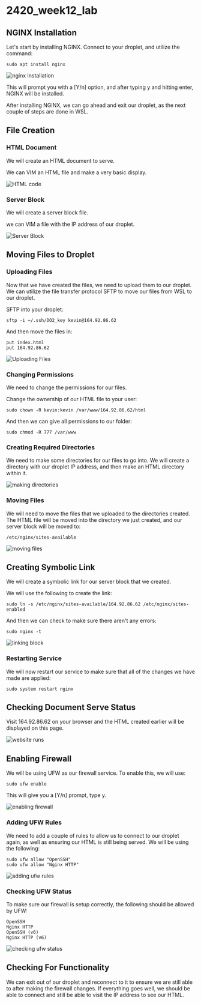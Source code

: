 # 2420_week12_lab

## NGINX Installation
Let's start by installing NGINX. Connect to your droplet, and utilize the command:
```
sudo apt install nginx
```

![nginx installation](https://user-images.githubusercontent.com/46077062/204196022-bc6de52f-cac2-4f4c-a995-df1d6d271686.PNG)

This will prompt you with a [Y/n] option, and after typing y and hitting enter, NGINX will be installed. 

After installing NGINX, we can go ahead and exit our droplet, as the next couple of steps are done in WSL.

## File Creation

### HTML Document

We will create an HTML document to serve.

We can VIM an HTML file and make a very basic display.

![HTML code](https://user-images.githubusercontent.com/46077062/204196870-89ae731a-98db-4a9b-a20a-e2f129ccf3cc.PNG)

### Server Block

We will create a server block file.

we can VIM a file with the IP address of our droplet.


![Server Block](https://user-images.githubusercontent.com/46077062/204197097-5c70246d-634b-463b-a19d-9aa2176ed8b3.PNG)


## Moving Files to Droplet


### Uploading Files

Now that we have created the files, we need to upload them to our droplet.
We can utilize the file transfer protocol SFTP to move our files from WSL to our droplet.

SFTP into your droplet:
```
sftp -i ~/.ssh/DO2_key kevin@164.92.86.62
```
And then move the files in:
```
put index.html
put 164.92.86.62
```

![Uploading Files](https://user-images.githubusercontent.com/46077062/204197392-8e49dec4-5f71-4439-9687-47cd8bc8f78d.PNG)

### Changing Permissions

We need to change the permissions for our files.

Change the ownership of our HTML file to your user:
```
sudo chown -R kevin:kevin /var/www/164.92.86.62/html
```
And then we can give all permissions to our folder:
```
sudo chmod -R 777 /var/www
```

### Creating Required Directories

We need to make some directories for our files to go into.
We will create a directory with our droplet IP address, and then make an HTML directory within it.

![making directories](https://user-images.githubusercontent.com/46077062/204197992-a8eae1a7-ad88-4962-a54f-b6ec645ea082.PNG)

### Moving Files

We will need to move the files that we uploaded to the directories created.
The HTML file will be moved into the directory we just created, and our server block will be moved to:
```
/etc/nginx/sites-available
```

![moving files](https://user-images.githubusercontent.com/46077062/204198348-3ee29859-179d-46e0-a9b0-c0a80a01565f.PNG)

## Creating Symbolic Link

We will create a symbolic link for our server block that we created.

We will use the following to create the link:
```
sudo ln -s /etc/nginx/sites-available/164.92.86.62 /etc/nginx/sites-enabled
```

And then we can check to make sure there aren't any errors:
```
sudo nginx -t
```

![linking block](https://user-images.githubusercontent.com/46077062/204198564-c3a0c73b-d0c5-4a50-9504-eba20fd59406.PNG)


### Restarting Service

We will now restart our service to make sure that all of the changes we have made are applied:
```
sudo system restart nginx
```

## Checking Document Serve Status

Visit 164.92.86.62 on your browser and the HTML created earlier will be displayed on this page.

![website runs](https://user-images.githubusercontent.com/46077062/204199025-4128a670-b898-4040-af29-c0ab655fed2e.PNG)


## Enabling Firewall

We will be using UFW as our firewall service. 
To enable this, we will use:
```
sudo ufw enable 
```
This will give you a [Y/n] prompt, type y.

![enabling firewall](https://user-images.githubusercontent.com/46077062/204199391-a2c7f5e7-7f0b-4b7b-9fb7-8c465349c33d.PNG)

### Adding UFW Rules

We need to add a couple of rules to allow us to connect to our droplet again, as well as ensuring our HTML is still being served.
We will be using the following:
```
sudo ufw allow "OpenSSH"
sudo ufw allow "Nginx HTTP"
```

![adding ufw rules](https://user-images.githubusercontent.com/46077062/204199641-452be980-9c4b-4b75-9d48-6ab01bb00820.PNG)

### Checking UFW Status

To make sure our firewall is setup correctly, the following should be allowed by UFW:
```
OpenSSH
Nginx HTTP
OpenSSH (v6)
Nginx HTTP (v6)
```

![checking ufw status](https://user-images.githubusercontent.com/46077062/204199779-1930dd1b-473a-4f8b-ae37-1047f45048e8.PNG)

## Checking For Functionality

We can exit out of our droplet and reconnect to it to ensure we are still able to after making the firewall changes. If everything goes well, we should be able to connect and still be able to visit the IP address to see our HTML.






